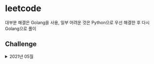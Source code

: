 # leetcode
대부분 해결은 Golang을 사용, 일부 어려운 것은 Python으로 우선 해결한 후 다시 Golang으로 풀이

## Challenge
<details>
<summary>2021년 05월</summary>

### Week 1

+ Lock: [Number of Connected Components in an Undirected Graph](./challenge/202105/week1/lock_Number_of_Connected_Components_in_an_Undirected_Graph/main.go)
+ 05.01: [Prefix and Suffix Search](./challenge/202105/week1/01_Prefix_and_Suffix_Search/main.go), (*[Python](./challenge/202105/week1/01_Prefix_and_Suffix_Search/main.py)*)
+ 05.02: [Course Schedule III](./challenge/202105/week1/02_Course_Schedule_iii/main.go), (*[Brute Force](https://github.com/GzuPark/leetcode/blob/d472fa889244c87b215e55c713ceb4db231d4f41/challenge/202105/week1/02_Course_Schedule_iii/main.go), [Heap 구현](https://github.com/GzuPark/leetcode/blob/1684b07c66b455daf0b874aa69609c6e385702fa/challenge/202105/week1/02_Course_Schedule_iii/main.go)*)
+ 05.03: [Running Sum of 1d Array](./challenge/202105/week1/03_Running_Sum_of_1d_Array/main.go)
+ 05.04: [Non-decreasing Array](./challenge/202105/week1/04_Non-decreasing_Array/main.go)
+ 05.05: [Jump Game II](./challenge/202105/week1/05_Jump_Game_ii/main.go)
+ 05.06: [Convert Sorted List to Binary Search Tree](./challenge/202105/week1/06_Convert_Sorted_List_to_Binary_Search_Tree/main.go)
+ 05.07: [Delete Operation for Two Strings](./challenge/202105/week1/07_Delete_Operation_for_Two_Strings/main.go)

### Week 2

+ Lock: [Put Boxes Into the Warehouse I](./challenge/202105/week2/lock_Put_Boxes_Into_the_Warehouse_i/main.go)
+ 05.08: [Super Palindromes](./challenge/202105/week2/08_Super_Palindromes/main.go)
+ 05.09: [Construct Target Array With Multiple Sums](./challenge/202105/week2/09_Construct_Target_Array_With_Multiple_Sums/main.go)
+ 05.10: [Count Primes](./challenge/202105/week2/10_Count_Primes/main.go)

</details>
